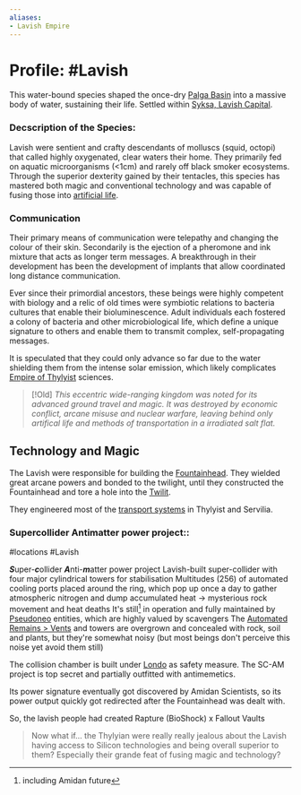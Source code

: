 ```yaml
---
aliases:
- Lavish Empire
---
```


# Profile: #Lavish

This water-bound species shaped the once-dry [Palga Basin](..\..\Realms\Utuw%20System\Schi\Servilia\Regions\Long%20Savannah\Palga%20Basin\Palga%20Basin.md) into a massive body of water, sustaining their life.
Settled within [Syksa, Lavish Capital](..\..\Realms\Utuw%20System\Schi\Servilia\Regions\Long%20Savannah\Palga%20Basin\Syksa,%20Lavish%20Capital.md). 

### Decscription of the Species:

Lavish were sentient and crafty descendants of molluscs (squid, octopi) that called highly oxygenated, clear waters their home.
They primarily fed on aquatic microorganisms (\<1cm) and rarely off black smoker ecosystems.
Through the superior dexterity gained by their tentacles, this species has mastered both magic and conventional technology and was capable of fusing those into [artificial life](..\..\Beings\Species\Pseudoneo.md).

### Communication

Their primary means of communication were telepathy and changing the colour of their skin. Secondarily is the ejection of a pheromone and ink mixture that acts as longer term messages.
A breakthrough in their development has been the development of implants that allow coordinated long distance communication.

Ever since their primordial ancestors, these beings were highly competent with biology and a relic of old times were symbiotic relations to bacteria cultures that enable their bioluminescence.
Adult individuals each fostered a colony of bacteria and other microbiological life, which define a unique signature to others and enable them to transmit complex, self-propagating messages.

It is speculated that they could only advance so far due to the water shielding them from the intense solar emission, which likely complicates [Empire of Thylyist](..\..\Realms\Utuw%20System\Schi\Servilia\Regions\Areas\Empire%20of%20Thylyist\Empire%20of%20Thylyist.md) sciences.

 > 
 > \[!Old\]
 > *This eccentric wide-ranging kingdom was noted for its advanced ground travel and magic. It was destroyed by economic conflict, arcane misuse and nuclear warfare, leaving behind only artifical life and methods of transportation in a irradiated salt flat.*

## Technology and Magic

The Lavish were responsible for building the [Fountainhead](..\..\Realms\Utuw%20System\Schi\Servilia\Regions\Long%20Savannah\Palga%20Basin\Fountainhead.md).
They wielded great arcane powers and bonded to the twilight, until they constructed the Fountainhead and tore a hole into the [Twilit](..\..\Realms\Planes\Twilit.md).

They engineered most of the [transport systems](Argrosy.md) in Thylyist and Servilia.

### Supercollider Antimatter power project::

\#locations #Lavish 

***S***uper-***c***ollider ***A***nti-***m***atter power project
Lavish-built super-collider with four major cylindrical towers for stabilisation
Multitudes (256) of automated cooling ports placed around the ring, which pop up once a day to gather atmospheric nitrogen and dump accumulated heat
→ mysterious rock movement and heat deaths
It's still[^1] in operation and fully maintained by [Pseudoneo](..\..\Beings\Species\Pseudoneo.md) entities, which are highly valued by scavengers
The [Automated Remains > Vents](..\..\Realms\Utuw%20System\Schi\Servilia\Regions\Areas\Locations\Automated%20Remains.md#vents) and towers are overgrown and concealed with rock, soil and plants, but they're somewhat noisy (but most beings don't perceive this noise yet avoid them still)

The collision chamber is built under [Londo](..\..\Realms\Utuw%20System\Schi\Servilia\Regions\Hollow%20Mountains\Ancient%20Exile\Londo.md) as safety measure.
The SC-AM project is top secret and partially outfitted with antimemetics.

Its power signature eventually got discovered by Amidan Scientists, so its power output quickly got redirected after the Fountainhead was dealt with. 

[^1]: including Amidan future

So, the lavish people had created Rapture (BioShock) x Fallout Vaults

 > 
 > Now what if... the Thylyian were really really jealous about the Lavish having access to Silicon technologies and being overall superior to them? Especially their grande feat of fusing magic and technology?
